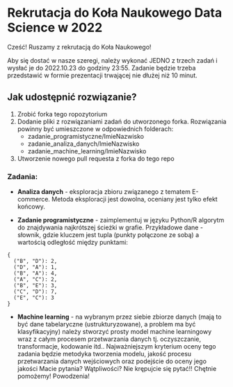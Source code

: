 # Rekrutacja do Koła Naukowego Data Science w 2022

Cześć!
Ruszamy z rekrutacją do Koła Naukowego!

Aby się dostać w nasze szeregi, należy wykonać JEDNO z trzech zadań i wysłać je do 2022.10.23 do godziny 23:55. Zadanie będzie trzeba przedstawić w formie prezentacji trwającej nie dłużej niż 10 minut. 

## Jak udostępnić rozwiązanie?
1. Zrobić forka tego ropozytorium
2. Dodanie pliki z rozwiązaniami zadań do utworzonego forka. Rozwiązania powinny być umieszczone w odpowiednich folderach:
    * zadanie_programistyczne/ImieNazwisko
    * zadanie_analiza_danych/ImieNazwisko
    * zadanie_machine_learning/ImieNazwisko
3. Utworzenie nowego pull requesta z forka do tego repo

### Zadania:

- **Analiza danych** -  eksploracja zbioru związanego z tematem E-commerce. Metoda eksploracji jest dowolna, oceniany jest tylko efekt końcowy. 

- **Zadanie programistyczne** - zaimplementuj w języku Python/R algorytm do znajdywania najkrótszej ścieżki w grafie. 
Przykładowe dane - słownik, gdzie kluczem jest tupla (punkty połączone ze sobą) a wartością odległość między punktami:
```
{
  ("B", "D"): 2,
  ("D", "A"): 1,
  ("B", "A"): 4,
  ("A", "C"): 2,
  ("B", "E"): 3,
  ("C", "D"): 7,
  ("E", "C"): 3
} 
```

- **Machine learning** - na wybranym przez siebie zbiorze danych (mają to być dane tabelaryczne (ustrukturyzowane), a problem ma być klasyfikacyjny) należy stworzyć prosty model machine learningowy wraz z całym procesem przetwarzania danych tj. oczyszczanie, transformacje, kodowanie itd..  Najważniejszym kryterium oceny tego zadania będzie metodyka tworzenia modelu, jakość procesu przetwarzania danych wejściowych oraz podejście do oceny jego jakości
Macie pytania? Wątpliwości? Nie krępujcie się pytać!! Chętnie pomożemy!
Powodzenia!

